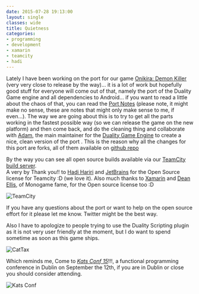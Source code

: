 ```yaml
---
date: 2015-07-28 19:13:00
layout: single
classes: wide
title: Quietness 
categories:
- programming 
- development
- xamarin
- teamcity
- hadi
---
```



Lately I have been working on the port for our game [Onikira: Demon Killer](onikira.com) (very very close to release by the way)... it is a lot of work but hopefully good stuff for everyone will come out of that, namely the port of the Duality Game engine and all dependencies to Android... if you want to read a little about the chaos of that, you can read the [Port Notes](https://github.com/Andrea/Portdocs/blob/master/README.md) (please note, it might make no sense, these are notes that might only make sense to me, if even...). The way we are going about this is to try to get all the parts working in the fastest possible way (so we can release the game on the new platform) and then come back, and do the cleaning thing and collaborate with [Adam](https://github.com/AdamsLair), the main maintainer for the [Duality Game Engine](http://duality.adamslair.net/) to create a nice, clean version of the port . This is the reason why all the changes for this port are forks, all of them available on [github repo](https://github.com/batbuild?tab=repositories) 

By the way you can see all open source builds  available via our [TeamCity build server](http://teamcity.ngrok.io/overview.html).  
A very by  Thank you!!  to  [Hadi Hariri](https://twitter.com/hhariri) and [JetBrains](https://www.jetbrains.com/) for the Open Source license for Teamcity :D (we love it). Also much thanks to [Xamarin](xamarin.com) and [Dean Ellis](https://github.com/dellis1972), of Monogame fame, for the Open source license too :D

![TeamCity](http://i.imgur.com/PxC8zVkl.png)

If you have any questions about the port or want to help on the open source effort for it please let me know. Twitter might be the best way.

Also I have to apologize to people trying to use the Duality Scripting plugin as it is not very user friendly at the moment, but I do want to spend sometime as soon as this game ships.

![CatTax](http://i.imgur.com/FShbUoXl.jpg)

Which reminds me, Come to [*Kats Conf 15*](functionalkats.com)!!!, a functional programming conference in Dublin on September the 12th, if you are in Dublin or close you should consider attending. 


![Kats Conf](http://functionalkats.com/assets/pictures/functional-kats-logo.png)